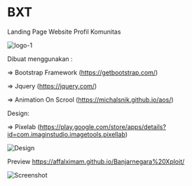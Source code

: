 # BXT
Landing Page Website Profil Komunitas

![logo-1](https://user-images.githubusercontent.com/62225185/126090490-c7aad24b-2f6d-4779-b66d-f6f9ad3e8c7f.png)

Dibuat menggunakan :

=> Bootstrap Framework (https://getbootstrap.com/)

=> Jquery (https://jquery.com/)

=> Animation On Scrool (https://michalsnik.github.io/aos/)


Design:

=> Pixelab (https://play.google.com/store/apps/details?id=com.imaginstudio.imagetools.pixellab)

![Design](https://user-images.githubusercontent.com/62225185/126090793-8ca9e13f-169c-46d3-9094-4eee3006f0b2.jpg)


Preview
https://affalximam.github.io/Banjarnegara%20Xploit/


![Screenshot](https://user-images.githubusercontent.com/62225185/126091554-1568e206-a809-4084-a35c-8b33e3f1f811.jpg)
